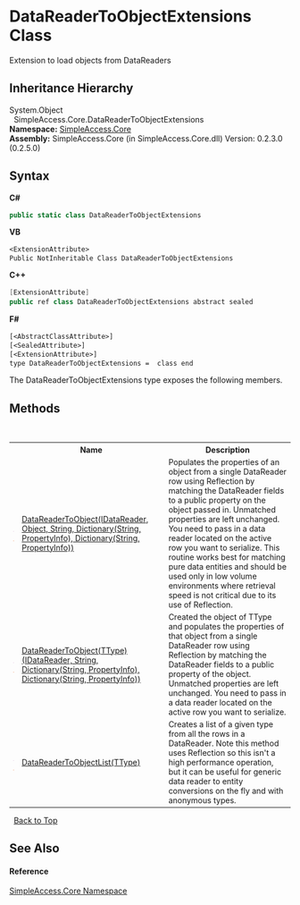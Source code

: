 # DataReaderToObjectExtensions Class
 

Extension to load objects from DataReaders


## Inheritance Hierarchy
System.Object<br />&nbsp;&nbsp;SimpleAccess.Core.DataReaderToObjectExtensions<br />
**Namespace:**&nbsp;<a href="N_SimpleAccess_Core">SimpleAccess.Core</a><br />**Assembly:**&nbsp;SimpleAccess.Core (in SimpleAccess.Core.dll) Version: 0.2.3.0 (0.2.5.0)

## Syntax

**C#**<br />
``` C#
public static class DataReaderToObjectExtensions
```

**VB**<br />
``` VB
<ExtensionAttribute>
Public NotInheritable Class DataReaderToObjectExtensions
```

**C++**<br />
``` C++
[ExtensionAttribute]
public ref class DataReaderToObjectExtensions abstract sealed
```

**F#**<br />
``` F#
[<AbstractClassAttribute>]
[<SealedAttribute>]
[<ExtensionAttribute>]
type DataReaderToObjectExtensions =  class end
```

The DataReaderToObjectExtensions type exposes the following members.


## Methods
&nbsp;<table><tr><th></th><th>Name</th><th>Description</th></tr><tr><td>![Public method](media/pubmethod.gif "Public method")![Static member](media/static.gif "Static member")</td><td><a href="M_SimpleAccess_Core_DataReaderToObjectExtensions_DataReaderToObject">DataReaderToObject(IDataReader, Object, String, Dictionary(String, PropertyInfo), Dictionary(String, PropertyInfo))</a></td><td>
Populates the properties of an object from a single DataReader row using Reflection by matching the DataReader fields to a public property on the object passed in. Unmatched properties are left unchanged. You need to pass in a data reader located on the active row you want to serialize. This routine works best for matching pure data entities and should be used only in low volume environments where retrieval speed is not critical due to its use of Reflection.</td></tr><tr><td>![Public method](media/pubmethod.gif "Public method")![Static member](media/static.gif "Static member")</td><td><a href="M_SimpleAccess_Core_DataReaderToObjectExtensions_DataReaderToObject__1">DataReaderToObject(TType)(IDataReader, String, Dictionary(String, PropertyInfo), Dictionary(String, PropertyInfo))</a></td><td>
Created the object of TType and populates the properties of that object from a single DataReader row using Reflection by matching the DataReader fields to a public property of the object. Unmatched properties are left unchanged. You need to pass in a data reader located on the active row you want to serialize.</td></tr><tr><td>![Public method](media/pubmethod.gif "Public method")![Static member](media/static.gif "Static member")</td><td><a href="M_SimpleAccess_Core_DataReaderToObjectExtensions_DataReaderToObjectList__1">DataReaderToObjectList(TType)</a></td><td>
Creates a list of a given type from all the rows in a DataReader. Note this method uses Reflection so this isn't a high performance operation, but it can be useful for generic data reader to entity conversions on the fly and with anonymous types.</td></tr></table>&nbsp;
<a href="#datareadertoobjectextensions-class">Back to Top</a>

## See Also


#### Reference
<a href="N_SimpleAccess_Core">SimpleAccess.Core Namespace</a><br />